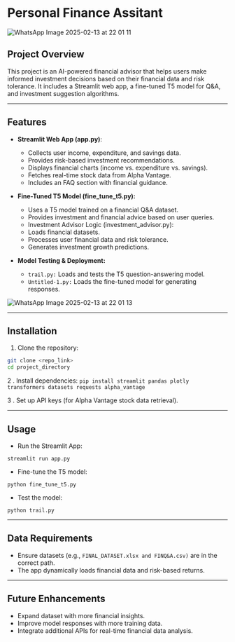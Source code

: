 # Personal Finance Assitant

![WhatsApp Image 2025-02-13 at 22 01 11](https://github.com/user-attachments/assets/178d21c1-06fe-42c7-a2ae-112cc15c2005)

## Project Overview

This project is an AI-powered financial advisor that helps users make informed investment decisions based on their financial data and risk tolerance. It includes a Streamlit web app, a fine-tuned T5 model for Q&A, and investment suggestion algorithms.

------------



## Features

- **Streamlit Web App (app.py)**:
    - Collects user income, expenditure, and savings data.
    - Provides risk-based investment recommendations.
    - Displays financial charts (income vs. expenditure vs. savings).
    - Fetches real-time stock data from Alpha Vantage.
    - Includes an FAQ section with financial guidance.

- **Fine-Tuned T5 Model (fine_tune_t5.py):**
    - Uses a T5 model trained on a financial Q&A dataset.
    - Provides investment and financial advice based on user queries.
    - Investment Advisor Logic (investment_advisor.py):
    - Loads financial datasets.
    - Processes user financial data and risk tolerance.
    - Generates investment growth predictions.

- **Model Testing & Deployment:**
    - `trail.py:` Loads and tests the T5 question-answering model.
    - `Untitled-1.py:` Loads the fine-tuned model for generating responses.
      
![WhatsApp Image 2025-02-13 at 22 01 13](https://github.com/user-attachments/assets/813863db-8f14-4a9a-b1e7-bfb67d11fdb6)

	

------------



## Installation

1. Clone the repository:

```bash
git clone <repo_link>
cd project_directory
```

2 . Install dependencies:
`pip install streamlit pandas plotly transformers datasets requests alpha_vantage`

3 . Set up API keys (for Alpha Vantage stock data retrieval).

------------



## Usage

 - Run the Streamlit App:

`streamlit run app.py`

- Fine-tune the T5 model:

`python fine_tune_t5.py`

- Test the model:

`python trail.py`

------------



## Data Requirements

- Ensure datasets (e.g., `FINAL_DATASET.xlsx and FINQ&A.csv)` are in the correct path.
- The app dynamically loads financial data and risk-based returns.

------------



## Future Enhancements

- Expand dataset with more financial insights.
- Improve model responses with more training data.
- Integrate additional APIs for real-time financial data analysis.
